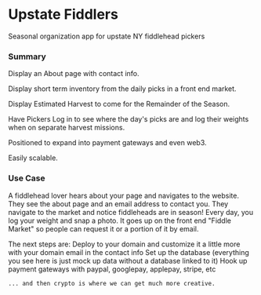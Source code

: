 # Upstate Fiddlers
Seasonal organization app for upstate NY fiddlehead pickers 


### Summary

Display an About page with contact info.

Display short term inventory from the daily picks in a front end market.

Display Estimated Harvest to come for the Remainder of the Season.

Have Pickers Log in to see where the day's picks are and log their weights when on separate harvest missions.


Positioned to expand into payment gateways and even web3.

Easily scalable.

### Use Case

A fiddlehead lover hears about your page and navigates to the website.  They see the about page and an email address to contact you.
They navigate to the market and notice fiddleheads are in season!  Every day, you log your weight and snap a photo.  It goes up on 
the front end "Fiddle Market" so people can request it or a portion of it by email.

The next steps are:
    Deploy to your domain and customize it a little more with your domain email in the contact info
    Set up the database (everything you see here is just mock up data without a database linked to it)
    Hook up payment gateways with paypal, googlepay, applepay, stripe, etc

    ... and then crypto is where we can get much more creative.